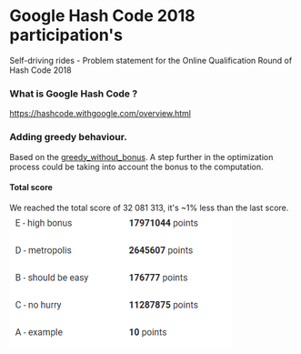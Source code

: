 # Google Hash Code 2018 participation's 
Self-driving rides - Problem statement for the Online Qualification Round of Hash Code 2018

### What is Google Hash Code ? 
https://hashcode.withgoogle.com/overview.html

### Adding greedy behaviour.
Based on the [greedy_without_bonus](https://github.com/LDevi/GoogleHashCode2018/tree/greedy_without_bonus).
A step further in the optimization process could be taking into account the bonus to the computation. 


#### Total score 
We reached the total score of 32 081 313, it's ~1% less than the last score.
![score](https://raw.githubusercontent.com/LDevi/GoogleHashCode2018/greedy_with_bonus/res/score/score.PNG)
